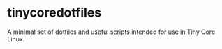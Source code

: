 # tinycoredotfiles
A minimal set of dotfiles and useful scripts intended for use in Tiny Core Linux.
